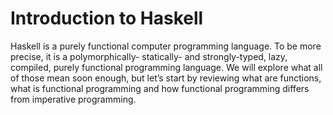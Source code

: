 # Introduction to Haskell

Haskell is a purely functional computer programming language. To be more precise, it is a polymorphically- statically- and strongly-typed, lazy, compiled, purely functional programming language. We will explore what all of those mean soon enough, but let’s start by reviewing what are functions, what is functional programming and how functional programming differs from imperative programming.

